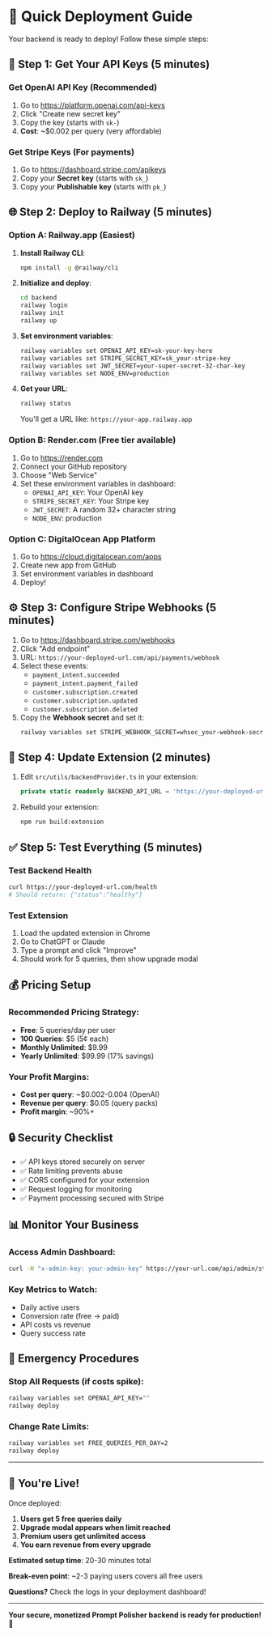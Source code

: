 # 🚀 Quick Deployment Guide

Your backend is ready to deploy! Follow these simple steps:

## 🔑 Step 1: Get Your API Keys (5 minutes)

### **Get OpenAI API Key** (Recommended)
1. Go to https://platform.openai.com/api-keys
2. Click "Create new secret key" 
3. Copy the key (starts with `sk-`)
4. **Cost**: ~$0.002 per query (very affordable)

### **Get Stripe Keys** (For payments)
1. Go to https://dashboard.stripe.com/apikeys
2. Copy your **Secret key** (starts with `sk_`)
3. Copy your **Publishable key** (starts with `pk_`)

## 🌐 Step 2: Deploy to Railway (5 minutes)

### **Option A: Railway.app (Easiest)**

1. **Install Railway CLI**:
   ```bash
   npm install -g @railway/cli
   ```

2. **Initialize and deploy**:
   ```bash
   cd backend
   railway login
   railway init
   railway up
   ```

3. **Set environment variables**:
   ```bash
   railway variables set OPENAI_API_KEY=sk-your-key-here
   railway variables set STRIPE_SECRET_KEY=sk_your-stripe-key
   railway variables set JWT_SECRET=your-super-secret-32-char-key
   railway variables set NODE_ENV=production
   ```

4. **Get your URL**:
   ```bash
   railway status
   ```
   You'll get a URL like: `https://your-app.railway.app`

### **Option B: Render.com (Free tier available)**

1. Go to https://render.com
2. Connect your GitHub repository
3. Choose "Web Service"
4. Set these environment variables in dashboard:
   - `OPENAI_API_KEY`: Your OpenAI key
   - `STRIPE_SECRET_KEY`: Your Stripe key  
   - `JWT_SECRET`: A random 32+ character string
   - `NODE_ENV`: production

### **Option C: DigitalOcean App Platform**

1. Go to https://cloud.digitalocean.com/apps
2. Create new app from GitHub
3. Set environment variables in dashboard
4. Deploy!

## ⚙️ Step 3: Configure Stripe Webhooks (5 minutes)

1. Go to https://dashboard.stripe.com/webhooks
2. Click "Add endpoint"
3. URL: `https://your-deployed-url.com/api/payments/webhook`
4. Select these events:
   - `payment_intent.succeeded`
   - `payment_intent.payment_failed`
   - `customer.subscription.created`
   - `customer.subscription.updated`
   - `customer.subscription.deleted`
5. Copy the **Webhook secret** and set it:
   ```bash
   railway variables set STRIPE_WEBHOOK_SECRET=whsec_your-webhook-secret
   ```

## 🔧 Step 4: Update Extension (2 minutes)

1. Edit `src/utils/backendProvider.ts` in your extension:
   ```typescript
   private static readonly BACKEND_API_URL = 'https://your-deployed-url.com/api'
   ```

2. Rebuild your extension:
   ```bash
   npm run build:extension
   ```

## ✅ Step 5: Test Everything (5 minutes)

### Test Backend Health
```bash
curl https://your-deployed-url.com/health
# Should return: {"status":"healthy"}
```

### Test Extension
1. Load the updated extension in Chrome
2. Go to ChatGPT or Claude
3. Type a prompt and click "Improve" 
4. Should work for 5 queries, then show upgrade modal

## 💰 Pricing Setup

### **Recommended Pricing Strategy**:
- **Free**: 5 queries/day per user
- **100 Queries**: $5 (5¢ each)
- **Monthly Unlimited**: $9.99
- **Yearly Unlimited**: $99.99 (17% savings)

### **Your Profit Margins**:
- **Cost per query**: ~$0.002-0.004 (OpenAI)
- **Revenue per query**: $0.05 (query packs)
- **Profit margin**: ~90%+

## 🔒 Security Checklist

- ✅ API keys stored securely on server
- ✅ Rate limiting prevents abuse  
- ✅ CORS configured for your extension
- ✅ Request logging for monitoring
- ✅ Payment processing secured with Stripe

## 📊 Monitor Your Business

### **Access Admin Dashboard**:
```bash
curl -H "x-admin-key: your-admin-key" https://your-url.com/api/admin/stats
```

### **Key Metrics to Watch**:
- Daily active users
- Conversion rate (free → paid)
- API costs vs revenue
- Query success rate

## 🚨 Emergency Procedures

### **Stop All Requests** (if costs spike):
```bash
railway variables set OPENAI_API_KEY=""
railway deploy
```

### **Change Rate Limits**:
```bash
railway variables set FREE_QUERIES_PER_DAY=2
railway deploy
```

---

## 🎉 You're Live!

Once deployed:
1. **Users get 5 free queries daily**
2. **Upgrade modal appears when limit reached**
3. **Premium users get unlimited access**
4. **You earn revenue from every upgrade**

**Estimated setup time**: 20-30 minutes total

**Break-even point**: ~2-3 paying users covers all free users

**Questions?** Check the logs in your deployment dashboard!

---

**Your secure, monetized Prompt Polisher backend is ready for production! 🚀**